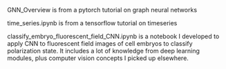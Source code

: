 
GNN_Overview is from a pytorch tutorial on graph neural networks

time_series.ipynb is from a tensorflow tutorial on timeseries

classify_embryo_fluorescent_field_CNN.ipynb is a notebook I developed to apply CNN to fluorescent field images of cell embryos to classify polarization state. It includes a lot of knowledge from deep learning modules, plus computer vision concepts I picked up elsewhere.
